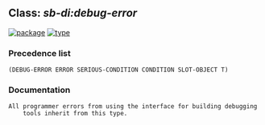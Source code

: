 ## Class: ***sb-di:debug-error***
[![package](https://img.shields.io/badge/Package-SB--DI-5f9ea0.svg?style=social&colorA=999999)](../) [![type](https://img.shields.io/badge/Type-Class-5f9ea0.svg?style=social&colorA=999999)](../#class) 
### Precedence list
```
(DEBUG-ERROR ERROR SERIOUS-CONDITION CONDITION SLOT-OBJECT T)
```
### Documentation
```
All programmer errors from using the interface for building debugging
    tools inherit from this type.
```
